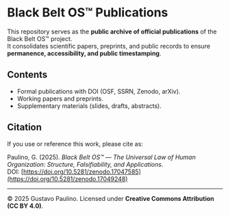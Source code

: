 # Black Belt OS™ Publications

This repository serves as the **public archive of official publications** of the Black Belt OS™ project.  
It consolidates scientific papers, preprints, and public records to ensure **permanence, accessibility, and public timestamping**.

## Contents

- Formal publications with DOI (OSF, SSRN, Zenodo, arXiv).
- Working papers and preprints.
- Supplementary materials (slides, drafts, abstracts).

## Citation
If you use or reference this work, please cite as:

Paulino, G. (2025). *Black Belt OS™ — The Universal Law of Human Organization: Structure, Falsifiability, and Applications*.  
DOI: [https://doi.org/10.5281/zenodo.17047585](https://doi.org/10.5281/zenodo.17049248)

---
© 2025 Gustavo Paulino. Licensed under **Creative Commons Attribution (CC BY 4.0)**.
